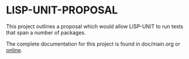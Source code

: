 LISP-UNIT-PROPOSAL
==================

This project outlines a proposal which would allow LISP-UNIT to run
tests that span a number of packages.

The complete documentation for this project is found in doc/main.org
or [online](http://markcox80.github.io/lisp-unit-proposal/).